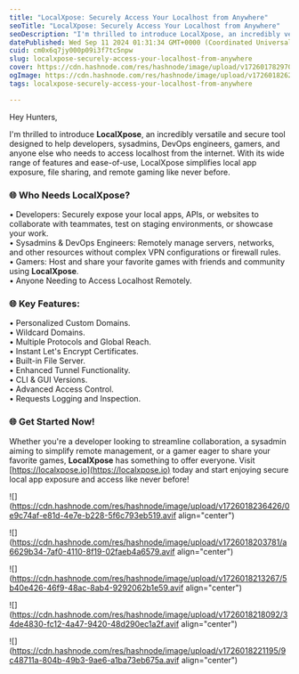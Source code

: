 ```yaml
---
title: "LocalXpose: Securely Access Your Localhost from Anywhere"
seoTitle: "LocalXpose: Securely Access Your Localhost from Anywhere"
seoDescription: "I'm thrilled to introduce LocalXpose, an incredibly versatile and secure tool designed to help developers, sysadmins, DevOps engineers, gamers, and anyone e"
datePublished: Wed Sep 11 2024 01:31:34 GMT+0000 (Coordinated Universal Time)
cuid: cm0x6q7jy000p09i3f7tc5npw
slug: localxpose-securely-access-your-localhost-from-anywhere
cover: https://cdn.hashnode.com/res/hashnode/image/upload/v1726017829702/4110da70-39d3-450a-b384-de06ba1f2159.avif
ogImage: https://cdn.hashnode.com/res/hashnode/image/upload/v1726018262192/df720629-669c-4f18-ab50-4248865c000c.avif
tags: localxpose-securely-access-your-localhost-from-anywhere

---
```


Hey Hunters,

I'm thrilled to introduce **LocalXpose**, an incredibly versatile and secure tool designed to help developers, sysadmins, DevOps engineers, gamers, and anyone else who needs to access localhost from the internet. With its wide range of features and ease-of-use, LocalXpose simplifies local app exposure, file sharing, and remote gaming like never before.

### 🌐 Who Needs LocalXpose?

• Developers: Securely expose your local apps, APIs, or websites to collaborate with teammates, test on staging environments, or showcase your work.  
• Sysadmins & DevOps Engineers: Remotely manage servers, networks, and other resources without complex VPN configurations or firewall rules.  
• Gamers: Host and share your favorite games with friends and community using **LocalXpose**.  
• Anyone Needing to Access Localhost Remotely.

### 🌐 Key Features:

• Personalized Custom Domains.  
• Wildcard Domains.  
• Multiple Protocols and Global Reach.  
• Instant Let's Encrypt Certificates.  
• Built-in File Server.  
• Enhanced Tunnel Functionality.  
• CLI & GUI Versions.  
• Advanced Access Control.  
• Requests Logging and Inspection.

### 🌐 Get Started Now!

Whether you're a developer looking to streamline collaboration, a sysadmin aiming to simplify remote management, or a gamer eager to share your favorite games, **LocalXpose** has something to offer everyone. Visit [https://localxpose.io](https://localxpose.io) today and start enjoying secure local app exposure and access like never before!

![](https://cdn.hashnode.com/res/hashnode/image/upload/v1726018236426/0e9c74af-e81d-4e7e-b228-5f6c793eb519.avif align="center")

![](https://cdn.hashnode.com/res/hashnode/image/upload/v1726018203781/a6629b34-7af0-4110-8f19-02faeb4a6579.avif align="center")

![](https://cdn.hashnode.com/res/hashnode/image/upload/v1726018213267/5b40e426-46f9-48ac-8ab4-9292062b1e59.avif align="center")

![](https://cdn.hashnode.com/res/hashnode/image/upload/v1726018218092/34de4830-fc12-4a47-9420-48d290ec1a2f.avif align="center")

![](https://cdn.hashnode.com/res/hashnode/image/upload/v1726018221195/9c48711a-804b-49b3-9ae6-a1ba73eb675a.avif align="center")